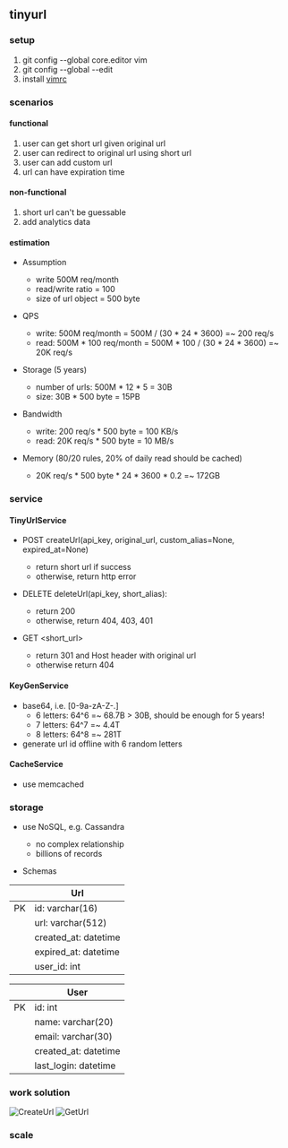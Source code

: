 ## tinyurl

### setup

1. git config --global core.editor vim
1. git config --global --edit
1. install [vimrc](https://github.com/amix/vimrc) 

### scenarios

#### functional

1. user can get short url given original url
1. user can redirect to original url using short url
1. user can add custom url
1. url can have expiration time

#### non-functional

1. short url can't be guessable
1. add analytics data

#### estimation

* Assumption
  * write 500M req/month
  * read/write ratio = 100
  * size of url object = 500 byte

* QPS
  * write: 500M req/month = 500M / (30 * 24 * 3600) =~ 200 req/s
  * read: 500M * 100 req/month = 500M * 100 / (30 * 24 * 3600) =~ 20K req/s 

* Storage (5 years)
  * number of urls: 500M * 12 * 5 = 30B
  * size: 30B * 500 byte = 15PB

* Bandwidth
  * write: 200 req/s * 500 byte = 100 KB/s
  * read: 20K req/s * 500 byte = 10 MB/s

* Memory (80/20 rules, 20% of daily read should be cached)
  * 20K req/s * 500 byte * 24 * 3600 * 0.2 =~ 172GB

### service

#### TinyUrlService

* POST createUrl(api_key, original_url, custom_alias=None, expired_at=None)
  * return short url if success
  * otherwise, return http error

* DELETE deleteUrl(api_key, short_alias):
  * return 200
  * otherwise, return 404, 403, 401

* GET <short_url>
  * return 301 and Host header with original url
  * otherwise return 404

#### KeyGenService

* base64, i.e. [0-9a-zA-Z-.]
  * 6 letters: 64^6 =~ 68.7B > 30B, should be enough for 5 years!
  * 7 letters: 64^7 =~ 4.4T
  * 8 letters: 64^8 =~ 281T
* generate url id offline with 6 random letters

#### CacheService

* use memcached


### storage

* use NoSQL, e.g. Cassandra
  * no complex relationship
  * billions of records

* Schemas

|   | Url |
| --- | --- |
| PK | id: varchar(16) |
|    | url: varchar(512) |
|    | created_at: datetime |
|    | expired_at: datetime |
|    | user_id: int |

|   | User |
| --- | --- |
| PK | id: int |
|    | name: varchar(20) |
|    | email: varchar(30) |
|    | created_at: datetime |
|    | last_login: datetime |

### work solution

![CreateUrl](https://github.com/jwyx3/practices/tree/master/project/tinyurl/diagrams/CreateUrl.svg)
![GetUrl](https://github.com/jwyx3/practices/tree/master/project/tinyurl/diagrams/GetUrl.svg)

### scale


